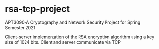 # rsa-tcp-project
APT3090-A Cryptography and Network Security Project for Spring Semester 2021

Client-server implementation of the RSA encryption algorithm using a key size of 1024 bits. Client and server communicate via TCP
